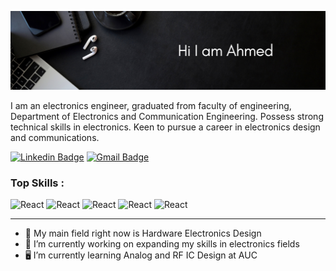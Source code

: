 ![Header](https://raw.githubusercontent.com/AhmedHafez2000/AhmedHafez2000/master/Assets/Header.png)

I am an electronics engineer, graduated from faculty of engineering, Department of Electronics and Communication Engineering. Possess strong technical skills in electronics. Keen to pursue a career in electronics design and communications.

[![Linkedin Badge](https://img.shields.io/badge/-LinkedIn-blue?style=flat-square&logo=Linkedin&logoColor=white&link=https://www.linkedin.com/in/ahmed-hafez-395a28242/)](https://www.linkedin.com/in/ahmed-hafez-395a28242/)
[![Gmail Badge](https://img.shields.io/badge/-Gmail-d14836?style=flat-square&logo=Gmail&logoColor=white&link=ahmedhafezgomah@gmail.com)](mailto:ahmedhafezgomah@gmail.com)



<h3>Top Skills :</h3>
<p>
  <img alt="React" src="https://img.shields.io/badge/-Altium%20Designer-2A1D05?style=flat-sphare&logo=Altium%20Designer&logoColor=DEA131"/>
  <img alt="React" src="https://img.shields.io/badge/-Arduino-14B29F?style=flat-sphare&logo=Arduino&logoColor=white" />
  <img alt="React" src="https://img.shields.io/badge/-EasyEDA-257BD0?style=flat-sphare&logo=EasyEDA&logoColor=white" />
  <img alt="React" src="https://img.shields.io/badge/-Multisim-C0A9ED?style=flat-sphare&logo=Multisim&logoColor=7433EE" />
  <img alt="React" src="https://img.shields.io/badge/-Cadence%20Virtuoso-E52F06?style=flat-sphare" />
</p>




---

-  🔋 My main field right now is Hardware Electronics Design 
- 🌱 I’m currently working on expanding my skills in electronics fields
- 🖥️ I’m currently learning Analog and RF IC Design at AUC


